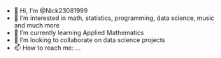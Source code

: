 - 👋 Hi, I’m @Nick23081999
- 👀 I’m interested in math, statistics, programming, data science, music and much more
- 🌱 I’m currently learning Applied Mathematics
- 💞️ I’m looking to collaborate on data science projects 
- 📫 How to reach me: ...

<!---
Nick23081999/Nick23081999 is a ✨ special ✨ repository because its `README.md` (this file) appears on your GitHub profile.
You can click the Preview link to take a look at your changes.
--->

